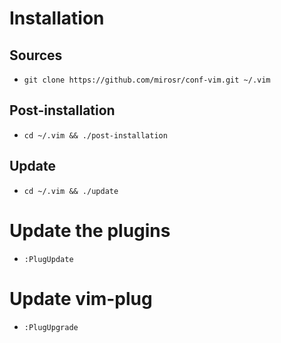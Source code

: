 # Installation

## Sources

*  `git clone https://github.com/mirosr/conf-vim.git ~/.vim`

## Post-installation

*  `cd ~/.vim && ./post-installation`

## Update

*  `cd ~/.vim && ./update`

# Update the plugins

*  `:PlugUpdate`

# Update vim-plug

*  `:PlugUpgrade`
